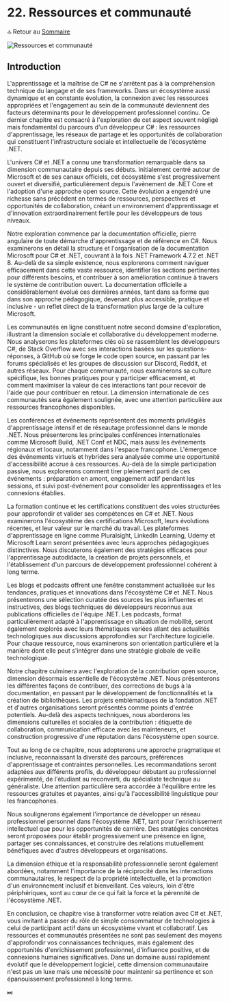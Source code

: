 # 22. Ressources et communauté

🔝 Retour au [Sommaire](/SOMMAIRE.md)

![Ressources et communauté](https://via.placeholder.com/800x200?text=Ressources+et+communaut%C3%A9)

## Introduction

L'apprentissage et la maîtrise de C# ne s'arrêtent pas à la compréhension technique du langage et de ses frameworks. Dans un écosystème aussi dynamique et en constante évolution, la connexion avec les ressources appropriées et l'engagement au sein de la communauté deviennent des facteurs déterminants pour le développement professionnel continu. Ce dernier chapitre est consacré à l'exploration de cet aspect souvent négligé mais fondamental du parcours d'un développeur C# : les ressources d'apprentissage, les réseaux de partage et les opportunités de collaboration qui constituent l'infrastructure sociale et intellectuelle de l'écosystème .NET.

L'univers C# et .NET a connu une transformation remarquable dans sa dimension communautaire depuis ses débuts. Initialement centré autour de Microsoft et de ses canaux officiels, cet écosystème s'est progressivement ouvert et diversifié, particulièrement depuis l'avènement de .NET Core et l'adoption d'une approche open source. Cette évolution a engendré une richesse sans précédent en termes de ressources, perspectives et opportunités de collaboration, créant un environnement d'apprentissage et d'innovation extraordinairement fertile pour les développeurs de tous niveaux.

Notre exploration commence par la documentation officielle, pierre angulaire de toute démarche d'apprentissage et de référence en C#. Nous examinerons en détail la structure et l'organisation de la documentation Microsoft pour C# et .NET, couvrant à la fois .NET Framework 4.7.2 et .NET 8. Au-delà de sa simple existence, nous explorerons comment naviguer efficacement dans cette vaste ressource, identifier les sections pertinentes pour différents besoins, et contribuer à son amélioration continue à travers le système de contribution ouvert. La documentation officielle a considérablement évolué ces dernières années, tant dans sa forme que dans son approche pédagogique, devenant plus accessible, pratique et inclusive - un reflet direct de la transformation plus large de la culture Microsoft.

Les communautés en ligne constituent notre second domaine d'exploration, illustrant la dimension sociale et collaborative du développement moderne. Nous analyserons les plateformes clés où se rassemblent les développeurs C#, de Stack Overflow avec ses interactions basées sur les questions-réponses, à GitHub où se forge le code open source, en passant par les forums spécialisés et les groupes de discussion sur Discord, Reddit, et autres réseaux. Pour chaque communauté, nous examinerons sa culture spécifique, les bonnes pratiques pour y participer efficacement, et comment maximiser la valeur de ces interactions tant pour recevoir de l'aide que pour contribuer en retour. La dimension internationale de ces communautés sera également soulignée, avec une attention particulière aux ressources francophones disponibles.

Les conférences et événements représentent des moments privilégiés d'apprentissage intensif et de réseautage professionnel dans le monde .NET. Nous présenterons les principales conférences internationales comme Microsoft Build, .NET Conf et NDC, mais aussi les événements régionaux et locaux, notamment dans l'espace francophone. L'émergence des événements virtuels et hybrides sera analysée comme une opportunité d'accessibilité accrue à ces ressources. Au-delà de la simple participation passive, nous explorerons comment tirer pleinement parti de ces événements : préparation en amont, engagement actif pendant les sessions, et suivi post-événement pour consolider les apprentissages et les connexions établies.

La formation continue et les certifications constituent des voies structurées pour approfondir et valider ses compétences en C# et .NET. Nous examinerons l'écosystème des certifications Microsoft, leurs évolutions récentes, et leur valeur sur le marché du travail. Les plateformes d'apprentissage en ligne comme Pluralsight, LinkedIn Learning, Udemy et Microsoft Learn seront présentées avec leurs approches pédagogiques distinctives. Nous discuterons également des stratégies efficaces pour l'apprentissage autodidacte, la création de projets personnels, et l'établissement d'un parcours de développement professionnel cohérent à long terme.

Les blogs et podcasts offrent une fenêtre constamment actualisée sur les tendances, pratiques et innovations dans l'écosystème C# et .NET. Nous présenterons une sélection curatée des sources les plus influentes et instructives, des blogs techniques de développeurs reconnus aux publications officielles de l'équipe .NET. Les podcasts, format particulièrement adapté à l'apprentissage en situation de mobilité, seront également explorés avec leurs thématiques variées allant des actualités technologiques aux discussions approfondies sur l'architecture logicielle. Pour chaque ressource, nous examinerons son orientation particulière et la manière dont elle peut s'intégrer dans une stratégie globale de veille technologique.

Notre chapitre culminera avec l'exploration de la contribution open source, dimension désormais essentielle de l'écosystème .NET. Nous présenterons les différentes façons de contribuer, des corrections de bugs à la documentation, en passant par le développement de fonctionnalités et la création de bibliothèques. Les projets emblématiques de la fondation .NET et d'autres organisations seront présentés comme points d'entrée potentiels. Au-delà des aspects techniques, nous aborderons les dimensions culturelles et sociales de la contribution : étiquette de collaboration, communication efficace avec les mainteneurs, et construction progressive d'une réputation dans l'écosystème open source.

Tout au long de ce chapitre, nous adopterons une approche pragmatique et inclusive, reconnaissant la diversité des parcours, préférences d'apprentissage et contraintes personnelles. Les recommandations seront adaptées aux différents profils, du développeur débutant au professionnel expérimenté, de l'étudiant au reconverti, du spécialiste technique au généraliste. Une attention particulière sera accordée à l'équilibre entre les ressources gratuites et payantes, ainsi qu'à l'accessibilité linguistique pour les francophones.

Nous soulignerons également l'importance de développer un réseau professionnel personnel dans l'écosystème .NET, tant pour l'enrichissement intellectuel que pour les opportunités de carrière. Des stratégies concrètes seront proposées pour établir progressivement une présence en ligne, partager ses connaissances, et construire des relations mutuellement bénéfiques avec d'autres développeurs et organisations.

La dimension éthique et la responsabilité professionnelle seront également abordées, notamment l'importance de la réciprocité dans les interactions communautaires, le respect de la propriété intellectuelle, et la promotion d'un environnement inclusif et bienveillant. Ces valeurs, loin d'être périphériques, sont au cœur de ce qui fait la force et la pérennité de l'écosystème .NET.

En conclusion, ce chapitre vise à transformer votre relation avec C# et .NET, vous invitant à passer du rôle de simple consommateur de technologies à celui de participant actif dans un écosystème vivant et collaboratif. Les ressources et communautés présentées ne sont pas seulement des moyens d'approfondir vos connaissances techniques, mais également des opportunités d'enrichissement professionnel, d'influence positive, et de connexions humaines significatives. Dans un domaine aussi rapidement évolutif que le développement logiciel, cette dimension communautaire n'est pas un luxe mais une nécessité pour maintenir sa pertinence et son épanouissement professionnel à long terme.

⏭️
